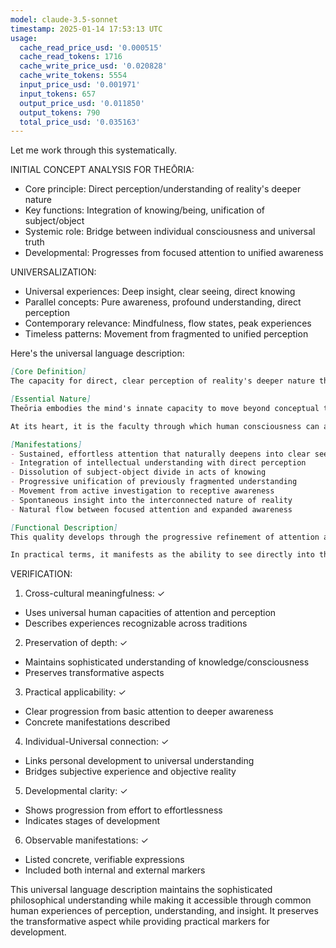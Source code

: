 ```yaml
---
model: claude-3.5-sonnet
timestamp: 2025-01-14 17:53:13 UTC
usage:
  cache_read_price_usd: '0.000515'
  cache_read_tokens: 1716
  cache_write_price_usd: '0.020828'
  cache_write_tokens: 5554
  input_price_usd: '0.001971'
  input_tokens: 657
  output_price_usd: '0.011850'
  output_tokens: 790
  total_price_usd: '0.035163'
---
```


Let me work through this systematically.

INITIAL CONCEPT ANALYSIS FOR THEŌRIA:
- Core principle: Direct perception/understanding of reality's deeper nature
- Key functions: Integration of knowing/being, unification of subject/object
- Systemic role: Bridge between individual consciousness and universal truth
- Developmental: Progresses from focused attention to unified awareness

UNIVERSALIZATION:
- Universal experiences: Deep insight, clear seeing, direct knowing
- Parallel concepts: Pure awareness, profound understanding, direct perception
- Contemporary relevance: Mindfulness, flow states, peak experiences
- Timeless patterns: Movement from fragmented to unified perception

Here's the universal language description:

```markdown
[Core Definition]
The capacity for direct, clear perception of reality's deeper nature through sustained, focused attention that transcends ordinary thinking. It represents the integration of knowing and being where observer and observed merge into unified understanding, combining intellectual clarity with immediate experiential awareness.

[Essential Nature]
Theōria embodies the mind's innate capacity to move beyond conceptual thinking into direct perception of truth. Unlike ordinary observation or analytical thinking, it represents a state where knowing becomes immediate and comprehensive rather than sequential or fragmentary. This quality combines profound attention with natural receptivity, allowing reality to reveal itself more fully and clearly.

At its heart, it is the faculty through which human consciousness can align with and directly apprehend the underlying patterns and principles of existence. This alignment manifests as a form of knowing that is simultaneously intellectual and experiential, analytical and intuitive.

[Manifestations]
- Sustained, effortless attention that naturally deepens into clear seeing
- Integration of intellectual understanding with direct perception
- Dissolution of subject-object divide in acts of knowing
- Progressive unification of previously fragmented understanding
- Movement from active investigation to receptive awareness
- Spontaneous insight into the interconnected nature of reality
- Natural flow between focused attention and expanded awareness

[Functional Description]
This quality develops through the progressive refinement of attention and perception. It begins with concentrated focus on specific phenomena or principles, gradually expanding to encompass broader fields of understanding while maintaining clarity and precision. As it matures, effortful concentration transforms into effortless awareness, and fragmentary understanding gives way to more unified perception.

In practical terms, it manifests as the ability to see directly into the nature of things, bypassing conventional conceptual frameworks while retaining intellectual clarity. This enables both deeper understanding and more effective action, as perception and response become increasingly unified and immediate. The quality enhances both intellectual comprehension and practical wisdom, leading to more integrated and effective engagement with reality.
```

VERIFICATION:
1. Cross-cultural meaningfulness: ✓ 
- Uses universal human capacities of attention and perception
- Describes experiences recognizable across traditions

2. Preservation of depth: ✓
- Maintains sophisticated understanding of knowledge/consciousness
- Preserves transformative aspects

3. Practical applicability: ✓
- Clear progression from basic attention to deeper awareness
- Concrete manifestations described

4. Individual-Universal connection: ✓
- Links personal development to universal understanding
- Bridges subjective experience and objective reality

5. Developmental clarity: ✓
- Shows progression from effort to effortlessness
- Indicates stages of development

6. Observable manifestations: ✓
- Listed concrete, verifiable expressions
- Included both internal and external markers

This universal language description maintains the sophisticated philosophical understanding while making it accessible through common human experiences of perception, understanding, and insight. It preserves the transformative aspect while providing practical markers for development.
